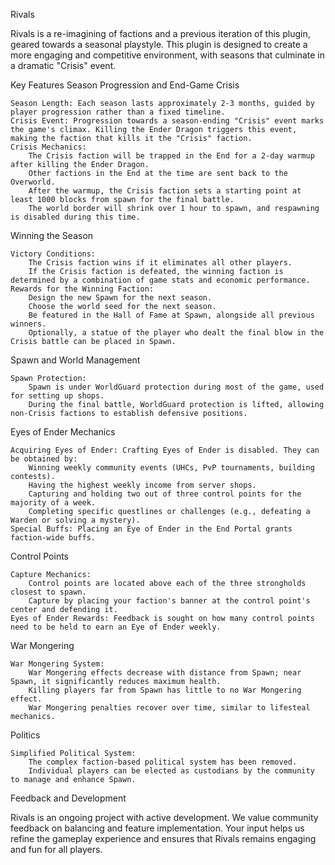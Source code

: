 Rivals

Rivals is a re-imagining of factions and a previous iteration of this plugin, geared towards a seasonal playstyle. This plugin is designed to create a more engaging and competitive environment, with seasons that culminate in a dramatic "Crisis" event.

Key Features
Season Progression and End-Game Crisis

    Season Length: Each season lasts approximately 2-3 months, guided by player progression rather than a fixed timeline.
    Crisis Event: Progression towards a season-ending "Crisis" event marks the game's climax. Killing the Ender Dragon triggers this event, making the faction that kills it the "Crisis" faction.
    Crisis Mechanics:
        The Crisis faction will be trapped in the End for a 2-day warmup after killing the Ender Dragon.
        Other factions in the End at the time are sent back to the Overworld.
        After the warmup, the Crisis faction sets a starting point at least 1000 blocks from spawn for the final battle.
        The world border will shrink over 1 hour to spawn, and respawning is disabled during this time.

Winning the Season

    Victory Conditions:
        The Crisis faction wins if it eliminates all other players.
        If the Crisis faction is defeated, the winning faction is determined by a combination of game stats and economic performance.
    Rewards for the Winning Faction:
        Design the new Spawn for the next season.
        Choose the world seed for the next season.
        Be featured in the Hall of Fame at Spawn, alongside all previous winners.
        Optionally, a statue of the player who dealt the final blow in the Crisis battle can be placed in Spawn.

Spawn and World Management

    Spawn Protection:
        Spawn is under WorldGuard protection during most of the game, used for setting up shops.
        During the final battle, WorldGuard protection is lifted, allowing non-Crisis factions to establish defensive positions.

Eyes of Ender Mechanics

    Acquiring Eyes of Ender: Crafting Eyes of Ender is disabled. They can be obtained by:
        Winning weekly community events (UHCs, PvP tournaments, building contests).
        Having the highest weekly income from server shops.
        Capturing and holding two out of three control points for the majority of a week.
        Completing specific questlines or challenges (e.g., defeating a Warden or solving a mystery).
    Special Buffs: Placing an Eye of Ender in the End Portal grants faction-wide buffs.

Control Points

    Capture Mechanics:
        Control points are located above each of the three strongholds closest to spawn.
        Capture by placing your faction's banner at the control point's center and defending it.
    Eyes of Ender Rewards: Feedback is sought on how many control points need to be held to earn an Eye of Ender weekly.

War Mongering

    War Mongering System:
        War Mongering effects decrease with distance from Spawn; near Spawn, it significantly reduces maximum health.
        Killing players far from Spawn has little to no War Mongering effect.
        War Mongering penalties recover over time, similar to lifesteal mechanics.

Politics

    Simplified Political System:
        The complex faction-based political system has been removed.
        Individual players can be elected as custodians by the community to manage and enhance Spawn.

Feedback and Development

Rivals is an ongoing project with active development. We value community feedback on balancing and feature implementation. Your input helps us refine the gameplay experience and ensures that Rivals remains engaging and fun for all players.
